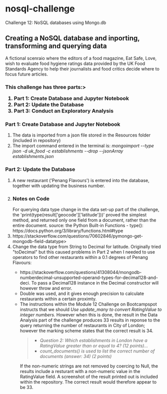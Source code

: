 # nosql-challenge
Challenge 12: NoSQL databases using Mongo.db
<h2><b>Creating a NoSQL database and inporting, transforming and querying data</b></h3>
<p>A fictional scenraio where the editors of a food magazine, Eat Safe, Love, wish to evaluate food hygiene ratings data provided by the UK Food Standards Agency to help their journalists and food critics decide where to focus future articles.</p>
<p><h3><b>This challenge has three parts:</b></h3</p>><ol>
  <li>Part 1: Create Database and Jupyter Notebook</li>
  <li>Part 2: Update the Database</li>
  <li>Part 3: Conduct an Exploratory Analysis</li></ol>
<h3>Part 1: Create Database and Jupyter Notebook</h3><ol>
  <li>The data is imported from a json file stored in the Resources folder (included in repository)</li>
  <li>The import command entered in the terminal is: <i>mongoimport --type json -d uk_food -c establishments --drop --jsonArray establishments.json</i></ol>
<p><h3>Part 2: Update the Database</h3></p><ol>
  <li>A new restaurant ('Penang Flavours') is entered into the database, together with updating the business number.</li>
  <li>

  

<h3><b>Notes on Code</b></h3>
For querying data type change in the data set-up part of the challenge, the 'print(type(result['geocode']['latitude']))' proved the simplest method, and returned only one field from a document, rather than the entire document. source: the Python Built-in Functions - type(): https://docs.python.org/3/library/functions.html#type<li>https://stackoverflow.com/questions/70602846/pymongo-get-mongodb-field-datatype></li>
<li>Change the data type from String to Decimal for latitude. Originally tried "toDecimal" but this caused problems in Part 2 when I needed to use operators to find other restaurants within a 0.1 degrees of Penang Flavours:</li><ul><li> https://stackoverflow.com/questions/41308044/mongodb-numberdecimal-unsupported-operand-types-for-decimal128-and-deci. To pass a Decimal128 instance in the Decimal constructor will however throw and error.</li><li>Double was used, and it gives enough precision to calculate restaurants within a certain proximty.</li>
<li>The instructions within the Module 12 Challenge on Bootcampspot instructs that we should <i>Use update_many to convert RatingValue to integer numbers.</i> However when this is done, the result in the Data Analysis part of the challenge produces 33 results in reponse to the query returning the number of restaurants in City of London; however the marking scheme states that the correct result is 34.<blockquote><ul><i><li>Question 2: Which establishments in London have a RatingValue greater than or equal to 4? (12 points)...</li>
<li>count_documents() is used to list the correct number of documents (answer: 34) (2 points)</i></li></ul></blockquote>
If the non-numeric strings are not removed by coercing to Null, the results include a resturant with a non-numeric value in the RatingValue field. A screenshot of the result printed out is included within the repository. The correct result would therefore appear to be 33.</li>



